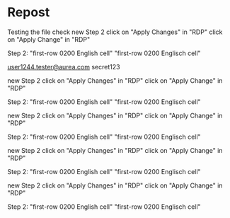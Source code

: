 # Repost
Testing the file check
new 
Step 2
click on "Apply Changes" in "RDP"
click on "Apply Change" in "RDP"

Step 2:
"first-row 0200 English cell"
"first-row 0200 Englisch cell"


user1244.tester@aurea.com
secret123

new 
Step 2
click on "Apply Changes" in "RDP"
click on "Apply Change" in "RDP"

Step 2:
"first-row 0200 English cell"
"first-row 0200 Englisch cell"

new 
Step 2
click on "Apply Changes" in "RDP"
click on "Apply Change" in "RDP"

Step 2:
"first-row 0200 English cell"
"first-row 0200 Englisch cell"

new 
Step 2
click on "Apply Changes" in "RDP"
click on "Apply Change" in "RDP"

Step 2:
"first-row 0200 English cell"
"first-row 0200 Englisch cell"

new 
Step 2
click on "Apply Changes" in "RDP"
click on "Apply Change" in "RDP"

Step 2:
"first-row 0200 English cell"
"first-row 0200 Englisch cell"

